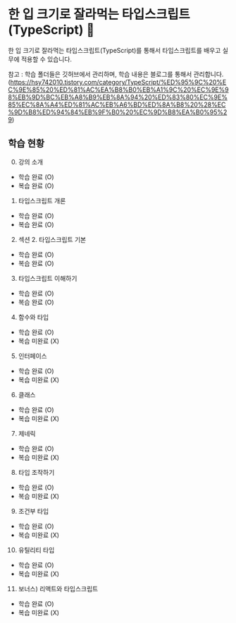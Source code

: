 # 한 입 크기로 잘라먹는 타입스크립트(TypeScript) 🧐

한 입 크기로 잘라먹는 타입스크립트(TypeScript)를 통해서 타입스크립트를 배우고 실무에 적용할 수 있습니다.

참고 : 학습 폴더들은 깃허브에서 관리하며, 학습 내용은 블로그를 통해서 관리합니다.</br>
(https://hsy742010.tistory.com/category/TypeScript/%ED%95%9C%20%EC%9E%85%20%ED%81%AC%EA%B8%B0%EB%A1%9C%20%EC%9E%98%EB%9D%BC%EB%A8%B9%EB%8A%94%20%ED%83%80%EC%9E%85%EC%8A%A4%ED%81%AC%EB%A6%BD%ED%8A%B8%20%28%EC%9D%B8%ED%94%84%EB%9F%B0%20%EC%9D%B8%EA%B0%95%29)

## 학습 현황
0. 강의 소개
- 학습 완료 (O)
- 복습 완료 (O)

1. 타입스크립트 개론
- 학습 완료 (O)
- 복습 완료 (O)

2. 섹션 2. 타입스크립트 기본
- 학습 완료 (O)
- 복습 완료 (O)

3. 타입스크립트 이해하기
- 학습 완료 (O)
- 복습 완료 (O)

4. 함수와 타입
- 학습 완료 (O)
- 복습 미완료 (X)

5. 인터페이스
- 학습 완료 (O)
- 복습 미완료 (X)

6. 클래스
- 학습 완료 (O)
- 복습 미완료 (X)

7. 제네릭
- 학습 완료 (O)
- 복습 미완료 (X)

8. 타입 조작하기
- 학습 완료 (O)
- 복습 미완료 (X)

9. 조건부 타입
- 학습 완료 (O)
- 복습 미완료 (X)

10. 유틸리티 타입
- 학습 완료 (O)
- 복습 미완료 (X)

11. 보너스) 리액트와 타입스크립트
- 학습 완료 (O)
- 복습 미완료 (X)
